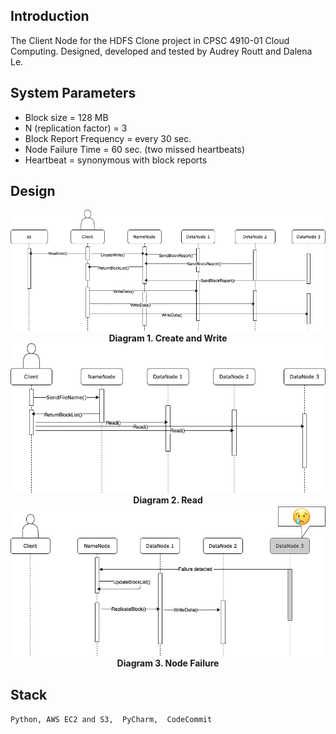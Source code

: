 ## Introduction 
<p></p>
<p>The Client Node for the HDFS Clone project in CPSC 4910-01 Cloud Computing. Designed, developed and tested by Audrey Routt and Dalena Le.</p>
<p></p>

## System Parameters 
* Block size = 128 MB
* N (replication factor) = 3 
* Block Report Frequency = every 30 sec.
* Node Failure Time = 60 sec. (two missed heartbeats)
* Heartbeat = synonymous with block reports 

## Design
<img src="/SequenceDiagrams/CreateWrite.png"/>
<b><div align="center">Diagram 1. Create and Write</b></div>
<img src="/SequenceDiagrams/Read.png"/>
<b><div align="center">Diagram 2. Read</b></div>
<img src="/SequenceDiagrams/NodeFailures.png"/>
<b><div align="center">Diagram 3. Node Failure</b></div>

## Stack 
`Python,
AWS EC2 and S3, 
PyCharm, 
CodeCommit` 
